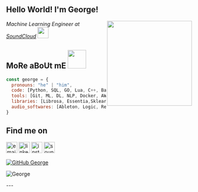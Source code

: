 <h2> Hello World! I'm George!</h2>
<img align='right' src="https://media.giphy.com/media/ahVlmHJzTMxygUxUou/giphy.gif" width="230">
<p><em>Machine Learning Engineer at <a href="http://soundcloud.com/">SoundCloud</a> <img src="https://www.freepnglogos.com/uploads/soundcloud-logo-png/soundcloud-logo-soundcloud-icon-logo-png-transparent-svg-vector-bie-supply-13.png" width="30">
</em></p>


## MoRe aBoUt mE <img src="https://media.giphy.com/media/209EMjxpj6m81UsCTQ/giphy.gif" width="50"> 
<p>

```javascript
const george = {
  pronouns: "he" | "him",
  code: [Python, SQL, GO, Lua, C++, Bash],
  tools: [Git, ML, DL, NLP, Docker, AWS, GCP],
  libraries: [Librosa, Essentia,Sklearn, Tensorflow, Pytorch, Pandas, Music21],
  audio_softwares: [Ableton, Logic, Reaper, Kontakt, Max, Pd]  
}
```


## Find me on
<p>
  <a href="mailto:george.naimeh@soundcloud.com"><img src="https://img.icons8.com/color/96/000000/gmail.png" width="30" alt="email"/></a>
  <a href="https://www.linkedin.com/in/george-naimeh/"><img src="https://img.icons8.com/color/96/000000/linkedin.png" width="30" alt="linkedin"/></a>
  <a href="https://www.instagram.com/lineorcircle"><img src="https://img.icons8.com/color/96/000000/instagram-new.png" width="30" alt="instagram"/></a>
  <a href="https://soundcloud.com/lineorcircle"><img src="https://www.freepnglogos.com/uploads/soundcloud-logo-png/black-soundcloud-logo-transparent-png--8.png" width="30" alt="soundcloud"/></a>

[![GitHub George](https://img.shields.io/github/followers/george?label=follow&style=social)](https://github.com/gnai)


</p>

![George](https://raw.githubusercontent.com/Trilokia/Trilokia/379277808c61ef204768a61bbc5d25bc7798ccf1/bottom_header.svg)
<br>
</p>
---
